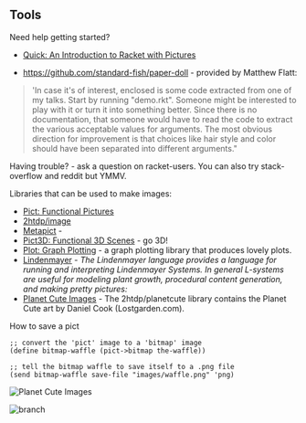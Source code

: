 

## Tools

Need help getting started?  
* [Quick: An Introduction to Racket with Pictures](https://docs.racket-lang.org/quick/) 

* <https://github.com/standard-fish/paper-doll> - provided by Matthew Flatt:
> 'In case it's of interest, enclosed is some code extracted from one of my talks. Start by running "demo.rkt". Someone might be interested to play with it or turn it into something better. Since there is no documentation, that someone would have to read the code to extract the various acceptable values for arguments. The most obvious direction for improvement is that choices like hair style and color should have been separated into different arguments."

Having trouble? - ask a question on racket-users. You can also try stack-overflow and reddit but YMMV.

Libraries that can be used to make images:
* [Pict: Functional Pictures](https://docs.racket-lang.org/pict/)
* [2htdp/image](https://docs.racket-lang.org/teachpack/2htdpimage.html)
* [Metapict](https://docs.racket-lang.org/metapict/)   - 
* [Pict3D: Functional 3D Scenes](https://docs.racket-lang.org/pict3d) - go 3D!
* [Plot: Graph Plotting](https://docs.racket-lang.org/plot/) - a graph plotting library that produces lovely plots.
* [Lindenmayer](https://docs.racket-lang.org/lindenmayer) - _The Lindenmayer language provides a language for running and interpreting Lindenmayer Systems. In general L-systems are useful for modeling plant growth, procedural content generation, and making pretty pictures:_
* [Planet Cute Images](https://docs.racket-lang.org/teachpack/2htdpPlanet_Cute_Images.html) - The 2htdp/planetcute library contains the Planet Cute art by Daniel Cook (Lostgarden.com).


How to save a pict
```
;; convert the 'pict' image to a 'bitmap' image
(define bitmap-waffle (pict->bitmap the-waffle))

;; tell the bitmap waffle to save itself to a .png file
(send bitmap-waffle save-file "images/waffle.png" 'png)
```


![Planet Cute Images](https://docs.racket-lang.org/teachpack/pict.png)

![branch](https://docs.racket-lang.org/lindenmayer/pict.png)

